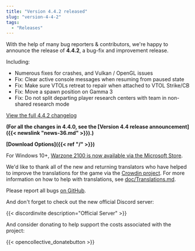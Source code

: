 ```yaml
---
title: "Version 4.4.2 released"
slug: "version-4-4-2"
tags:
  - "Releases"
---
```


With the help of many bug reporters & contributors, we're happy to announce the release of **4.4.2**, a bug-fix and improvement release.

Including:
- Numerous fixes for crashes, and Vulkan / OpenGL issues
- Fix: Clear active console messages when resuming from paused state
- Fix: Make sure VTOLs retreat to repair when attached to VTOL Strike/CB
- Fix: Move a spawn position on Gamma 3
- Fix: Do not split departing player research centers with team in non-shared research mode

[View the full 4.4.2 changelog](https://github.com/Warzone2100/warzone2100/raw/4.4.2/ChangeLog)

**(For all the changes in 4.4.0, see the [Version 4.4 release announcement]({{< newslink "news-36.md" >}}).)**

**[Download Options]({{< ref "/" >}})**

For Windows 10+, [Warzone 2100 is now available via the Microsoft Store](https://www.microsoft.com/store/apps/9MW0Z4MPCS8C).

We'd like to thank all of the new and returning translators who have helped to improve the translations for the game via the [Crowdin project](https://crowdin.com/project/warzone2100). For more information on how to help with translations, see [doc/Translations.md](https://github.com/Warzone2100/warzone2100/blob/master/doc/Translations.md#how-do-i-help-translate).

Please report all bugs [on GitHub](https://github.com/Warzone2100/warzone2100/issues).

And don't forget to check out the new official Discord server:

{{< discordinvite description="Official Server" >}}

And consider donating to help support the costs associated with the project:

{{< opencollective_donatebutton >}}
